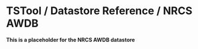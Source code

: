 # TSTool / Datastore Reference / NRCS AWDB #

**This is a placeholder for the NRCS AWDB datastore**
